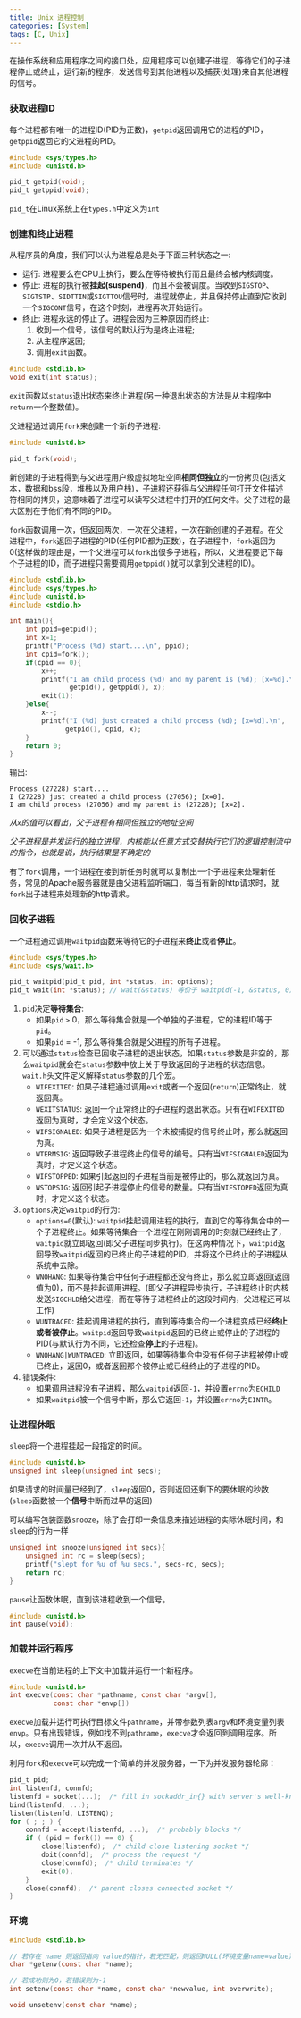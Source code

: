 ```yaml
---
title: Unix 进程控制
categories: [System]
tags: [C, Unix]
---
```


在操作系统和应用程序之间的接口处，应用程序可以创建子进程，等待它们的子进程停止或终止，运行新的程序，发送信号到其他进程以及捕获(处理)来自其他进程的信号。

### 获取进程ID

每个进程都有唯一的进程ID(PID为正数)，`getpid`返回调用它的进程的PID，`getppid`返回它的父进程的PID。

``` c
#include <sys/types.h>
#include <unistd.h>

pid_t getpid(void);
pid_t getppid(void);
```
`pid_t`在Linux系统上在`types.h`中定义为`int`

### 创建和终止进程

从程序员的角度，我们可以认为进程总是处于下面三种状态之一:

* 运行: 进程要么在CPU上执行，要么在等待被执行而且最终会被内核调度。
* 停止: 进程的执行被**挂起(suspend)**，而且不会被调度。当收到`SIGSTOP`、`SIGTSTP`、`SIDTTIN`或`SIGTTOU`信号时，进程就停止，并且保持停止直到它收到一个`SIGCONT`信号，在这个时刻，进程再次开始运行。
* 终止: 进程永远的停止了。进程会因为三种原因而终止:
    1. 收到一个信号，该信号的默认行为是终止进程;
    2. 从主程序返回;
    3. 调用`exit`函数。

``` c
#include <stdlib.h>
void exit(int status);
```

`exit`函数以`status`退出状态来终止进程(另一种退出状态的方法是从主程序中`return`一个整数值)。

父进程通过调用`fork`来创建一个新的子进程:

``` c
#include <unistd.h>

pid_t fork(void);
```

新创建的子进程得到与父进程用户级虚拟地址空间**相同但独立**的一份拷贝(包括文本，数据和bss段，堆栈以及用户栈)，子进程还获得与父进程任何打开文件描述符相同的拷贝，这意味着子进程可以读写父进程中打开的任何文件。父子进程的最大区别在于他们有不同的PID。

`fork`函数调用一次，但返回两次，一次在父进程，一次在新创建的子进程。在父进程中，`fork`返回子进程的PID(任何PID都为正数)，在子进程中，`fork`返回为0(这样做的理由是，一个父进程可以`fork`出很多子进程，所以，父进程要记下每个子进程的ID，而子进程只需要调用`getppid()`就可以拿到父进程的ID)。

``` c
#include <stdlib.h>
#include <sys/types.h>
#include <unistd.h>
#include <stdio.h>

int main(){
    int ppid=getpid();
    int x=1;
    printf("Process (%d) start....\n", ppid);
    int cpid=fork();
    if(cpid == 0){
        x++;
        printf("I am child process (%d) and my parent is (%d); [x=%d].\n",
               getpid(), getppid(), x);
        exit(1);
    }else{
        x--;
        printf("I (%d) just created a child process (%d); [x=%d].\n",
              getpid(), cpid, x);
    }
    return 0;
}

```

输出:

    Process (27228) start....
    I (27228) just created a child process (27056); [x=0].
    I am child process (27056) and my parent is (27228); [x=2].

*从`x`的值可以看出，父子进程有相同但独立的地址空间*

*父子进程是并发运行的独立进程，内核能以任意方式交替执行它们的逻辑控制流中的指令，也就是说，执行结果是不确定的*

有了`fork`调用，一个进程在接到新任务时就可以复制出一个子进程来处理新任务，常见的Apache服务器就是由父进程监听端口，每当有新的http请求时，就`fork`出子进程来处理新的http请求。

### 回收子进程

一个进程通过调用`waitpid`函数来等待它的子进程来**终止**或者**停止**。

``` c
#include <sys/types.h>
#include <sys/wait.h>

pid_t waitpid(pid_t pid, int *status, int options);
pid_t wait(int *status); // wait(&status) 等价于 waitpid(-1, &status, 0)
```
1. `pid`决定**等待集合**:
    * 如果`pid` `>` 0，那么等待集合就是一个单独的子进程，它的进程ID等于`pid`。
    * 如果`pid` = -1, 那么等待集合就是父进程的所有子进程。
2. 可以通过`status`检查已回收子进程的退出状态，如果`status`参数是非空的，那么`waitpid`就会在`status`参数中放上关于导致返回的子进程的状态信息。`wait.h`头文件定义解释`status`参数的几个宏。
    * `WIFEXITED`: 如果子进程通过调用`exit`或者一个返回(`return`)正常终止，就返回真。
    * `WEXITSTATUS`: 返回一个正常终止的子进程的退出状态。只有在`WIFEXITED`返回为真时，才会定义这个状态。
    * `WIFSIGNALED`: 如果子进程是因为一个未被捕捉的信号终止时，那么就返回为真。
    * `WTERMSIG`: 返回导致子进程终止的信号的编号。只有当`WIFSIGNALED`返回为真时，才定义这个状态。
    * `WIFSTOPPED`: 如果引起返回的子进程当前是被停止的，那么就返回为真。
    * `WSTOPSIG`: 返回引起子进程停止的信号的数量。只有当`WIFSTOPED`返回为真时，才定义这个状态。
3. `options`决定`waitpid`的行为:
    * `options=0`(默认): `waitpid`挂起调用进程的执行，直到它的等待集合中的一个子进程终止。如果等待集合一个进程在刚刚调用的时刻就已经终止了， `waitpid`就立即返回(即父子进程同步执行)。在这两种情况下，`waitpid`返回导致`waitpid`返回的已终止的子进程的PID，并将这个已终止的子进程从系统中去除。
    * `WNOHANG`: 如果等待集合中任何子进程都还没有终止，那么就立即返回(返回值为0)，而不是挂起调用进程。(即父子进程异步执行，子进程终止时内核发送`SIGCHLD`给父进程，而在等待子进程终止的这段时间内，父进程还可以工作)
    * `WUNTRACED`: 挂起调用进程的执行，直到等待集合的一个进程变成已经**终止或者被停止**。`waitpid`返回导致`waitpid`返回的已终止或停止的子进程的PID(与默认行为不同，它还检查**停止**的子进程)。
    * `WNOHANG|WUNTRACED`: 立即返回，如果等待集合中没有任何子进程被停止或已终止，返回0，或者返回那个被停止或已经终止的子进程的PID。
4. 错误条件:
    * 如果调用进程没有子进程，那么`waitpid`返回`-1`，并设置`errno`为`ECHILD`
    * 如果`waitpid`被一个信号中断，那么它返回`-1`，并设置`errno`为`EINTR`。

### 让进程休眠

`sleep`将一个进程挂起一段指定的时间。

``` c
#include <unistd.h>
unsigned int sleep(unsigned int secs);
```

如果请求的时间量已经到了，`sleep`返回0，否则返回还剩下的要休眠的秒数(`sleep`函数被一个**信号**中断而过早的返回)

可以编写包装函数`snooze`，除了会打印一条信息来描述进程的实际休眠时间，和`sleep`的行为一样

``` c
unsigned int snooze(unsigned int secs){
    unsigned int rc = sleep(secs);
    printf("slept for %u of %u secs.", secs-rc, secs);
    return rc;
}
```

`pause`让函数休眠，直到该进程收到一个信号。

``` C
#include <unistd.h>
int pause(void);
```

### 加载并运行程序

`execve`在当前进程的上下文中加载并运行一个新程序。

``` c
#include <unistd.h>
int execve(const char *pathname, const char *argv[],
           const char *envp[])
```

`execve`加载并运行可执行目标文件`pathname`，并带参数列表`argv`和环境变量列表`envp`。只有出现错误，例如找不到`pathname`，`execve`才会返回到调用程序。所以，`execve`调用一次并从不返回。

利用`fork`和`execve`可以完成一个简单的并发服务器，一下为并发服务器轮廓：

``` c
pid_t pid;
int listenfd, connfd;
listenfd = socket(...);  /* fill in sockaddr_in{} with server's well-known port */
bind(listenfd, ...);
listen(listenfd, LISTENQ);
for ( ; ; ) {
    connfd = accept(listenfd, ...);  /* probably blocks */
    if ( (pid = fork()) == 0) {
        close(listenfd);  /* child close listening socket */
        doit(connfd);  /* process the request */
        close(connfd);  /* child terminates */
        exit(0);
    }
    close(connfd);  /* parent closes connected socket */
}
```

### 环境

``` c
#include <stdlib.h>

// 若存在 name 则返回指向 value的指针，若无匹配，则返回NULL(环境变量name=value)
char *getenv(const char *name);

// 若成功则为0，若错误则为-1
int setenv(const char *name, const char *newvalue, int overwrite);

void unsetenv(const char *name);
```
